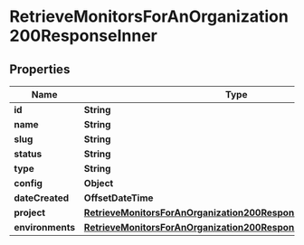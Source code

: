 

# RetrieveMonitorsForAnOrganization200ResponseInner


## Properties

| Name | Type | Description | Notes |
|------------ | ------------- | ------------- | -------------|
|**id** | **String** |  |  |
|**name** | **String** |  |  |
|**slug** | **String** |  |  |
|**status** | **String** |  |  |
|**type** | **String** |  |  |
|**config** | **Object** |  |  |
|**dateCreated** | **OffsetDateTime** |  |  |
|**project** | [**RetrieveMonitorsForAnOrganization200ResponseInnerProject**](RetrieveMonitorsForAnOrganization200ResponseInnerProject.md) |  |  |
|**environments** | [**RetrieveMonitorsForAnOrganization200ResponseInnerEnvironments**](RetrieveMonitorsForAnOrganization200ResponseInnerEnvironments.md) |  |  |



